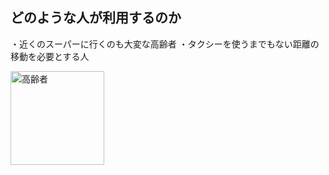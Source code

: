 ## どのような人が利用するのか

・近くのスーパーに行くのも大変な高齢者
・タクシーを使うまでもない距離の移動を必要とする人

<img width="150px" alt="高齢者" src="http://kids.wanpug.com/illust/illust2242.png">


